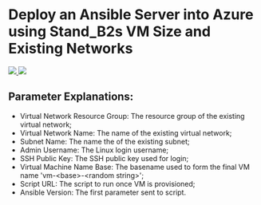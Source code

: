 # Deploy an Ansible Server into Azure using Stand_B2s VM Size and Existing Networks 

<a href="https://portal.azure.com/#create/Microsoft.Template/uri/https%3A%2F%2Fraw.githubusercontent.com%2Fsiaomingjeng%2Fansiblebastincreation%2Fmaster%2Fansible_azure.json" target="_blank">
    <img src="http://azuredeploy.net/deploybutton.png"/>
</a>
<a href="http://armviz.io/#/?load=https%3A%2F%2Fraw.githubusercontent.com%2Fsiaomingjeng%2Fansiblebastincreation%2Fmaster%2Fansible_azure.json" target="_blank">
    <img src="http://armviz.io/visualizebutton.png"/> 
</a>

## Parameter Explanations:
- Virtual Network Resource Group: The resource group of the existing virtual network;
- Virtual Network Name: The name of the existing virtual network;
- Subnet Name: The name the of the existing subnet;
- Admin Username: The Linux login username;
- SSH Public Key: The SSH public key used for login;
- Virtual Machine Name Base: The basename used to form the final VM name \'vm-\<base\>-\<random string\>\';
- Script URL: The script to run once VM is provisioned;
- Ansible Version: The first parameter sent to script.



